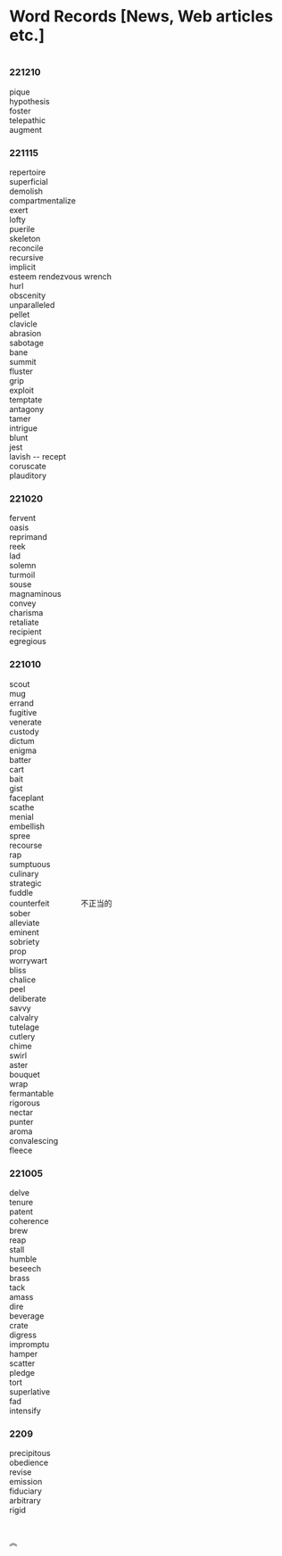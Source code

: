 # Word Records  [News, Web articles etc.]

# 

### 221210
pique  
hypothesis  
foster  
telepathic  
augment  


### 221115
repertoire  
superficial  
demolish  
compartmentalize  
exert  
lofty  
puerile  
skeleton  
reconcile  
recursive  
implicit  
esteem 
rendezvous 
wrench    
hurl  
obscenity  
unparalleled  
pellet  
clavicle  
abrasion  
sabotage  
bane  
summit  
fluster  
grip  
exploit  
temptate  
antagony  
tamer  
intrigue  
blunt  
jest  
lavish  --
recept  
coruscate  
plauditory  


### 221020
fervent  
oasis  
reprimand  
reek  
lad  
solemn  
turmoil  
souse  
magnaminous   
convey  
charisma  
retaliate  
recipient  
egregious  


### 221010
scout  
mug  
errand  
fugitive  
venerate  
custody  
dictum  
enigma  
batter  
cart  
bait  
gist  
faceplant  
scathe  
menial  
embellish  
spree  
recourse  
rap  
sumptuous  
culinary  
strategic  
fuddle  
counterfeit　　　　不正当的  
sober  
alleviate  
eminent  
sobriety  
prop  
worrywart  
bliss  
chalice  
peel  
deliberate  
savvy  
calvalry  
tutelage  
cutlery  
chime  
swirl  
aster  
bouquet  
wrap  
fermantable  
rigorous  
nectar  
punter  
aroma  
convalescing  
fleece  


### 221005

delve  
tenure  
patent    
coherence  
brew  
reap  
stall  
humble  
beseech  
brass  
tack  
amass  
dire  
beverage  
crate  
digress  
impromptu  
hamper  
scatter  
pledge  
tort  
superlative  
fad  
intensify  


### 2209

precipitous  
obedience  
revise  
emission  
fiduciary  
arbitrary  
rigid  


# 

︽
